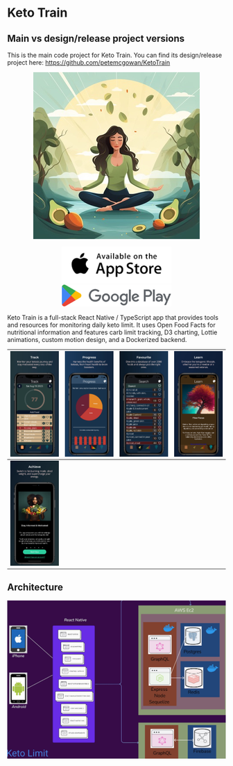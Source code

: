 # Keto Train

## Main vs design/release project versions

This is the main code project for Keto Train. You can find its design/release project here:
https://github.com/petemcgowan/KetoTrain


<div align="center">

![Keto Train Logo](/img/01_Logo_Keto_Train.jpeg)

</div>

<div align="center">

<a href="https://apps.apple.com/us/app/keto-train/id6463052792"><img src="/img/app-store-available-on-the.svg" width="50%"></a>
<a href="https://play.google.com/store/apps/developer?id=Buachaill+Maith"><img src="/img/Google_Play_2022_logo.svg" width="50%"></a>

</div>

Keto Train is a full-stack React Native / TypeScript app that provides tools and resources for monitoring daily keto limit. It uses Open Food Facts for nutritional information and features carb limit tracking, D3 charting, Lottie animations, custom motion design, and a Dockerized backend.

| ![Image 1](/img/projects/KL_1_Track_iPhone_13.jpeg) | ![Image 2](/img/projects/KL_2_Progress_iPhone_13.jpeg) | ![Image 3](/img/projects/KL_3_Favourite_iPhone_13.jpeg) | ![Image 4](/img/projects/KL_4_Learn_iPhone_13.jpeg) |
|:---:|:---:|:---:|:---:|
| ![Image 5](/img/projects/KL_5_Achieve_iPhone_13.jpeg) |

## Architecture
![Keto Train Architecture](/img/presentation/027slide_KetoLimitRepalce.jpeg)
